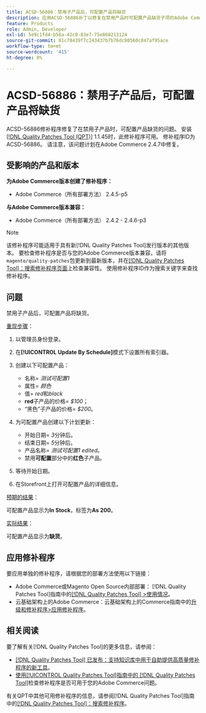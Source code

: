 ```yaml
---
title: ACSD-56886：禁用子产品后，可配置产品将缺货
description: 应用ACSD-56886补丁以修复在禁用产品时可配置产品缺货子项的Adobe Commerce问题。
feature: Products
role: Admin, Developer
exl-id: 5e9c1fd4-b56a-42c0-83e7-75e868213124
source-git-commit: 81c78439f7c243437b7b76dc80560c847af95ace
workflow-type: tm+mt
source-wordcount: '415'
ht-degree: 0%

---
```


# ACSD-56886：禁用子产品后，可配置产品将缺货

ACSD-56886修补程序修复了在禁用子产品时，可配置产品缺货的问题。 安装[[!DNL Quality Patches Tool (QPT)]](https://experienceleague.adobe.com/zh-hans/docs/commerce-knowledge-base/kb/announcements/commerce-announcements/magento-quality-patches-released-new-tool-to-self-serve-quality-patches) 1.1.45时，此修补程序可用。 修补程序ID为ACSD-56886。 请注意，该问题计划在Adobe Commerce 2.4.7中修复。

## 受影响的产品和版本

**为Adobe Commerce版本创建了修补程序：**

* Adobe Commerce（所有部署方法） 2.4.5-p5

**与Adobe Commerce版本兼容：**

* Adobe Commerce（所有部署方法） 2.4.2 - 2.4.6-p3

>[!NOTE]
>
>该修补程序可能适用于具有新[!DNL Quality Patches Tool]发行版本的其他版本。 要检查修补程序是否与您的Adobe Commerce版本兼容，请将`magento/quality-patches`包更新到最新版本，并在[[!DNL Quality Patches Tool]：搜索修补程序页面](https://experienceleague.adobe.com/tools/commerce-quality-patches/index.html?lang=zh-Hans)上检查兼容性。 使用修补程序ID作为搜索关键字来查找修补程序。

## 问题

禁用子产品后，可配置产品将缺货。

<u>重现步骤</u>：

1. 以管理员身份登录。
1. 在&#x200B;**[!UICONTROL Update By Schedule]**&#x200B;模式下设置所有索引器。
1. 创建以下可配置产品：

   * 名称= *测试可配置1*
   * 属性= *颜色*
   * 值= *red*&#x200B;和&#x200B;*black*
   * **red**&#x200B;子产品的价格= *$100*；
   * “黑色”子产品的价格= *$200*。

1. 为可配置产品创建以下计划更新：

   * 开始日期= *3*&#x200B;分钟后。
   * 结束日期= *5*&#x200B;分钟后。
   * 产品名称= *测试可配置1 edited*。
   * 禁用&#x200B;**可配置**&#x200B;部分中的&#x200B;**红色**&#x200B;子产品。

1. 等待开始日期。
1. 在Storefront上打开可配置产品的详细信息。

<u>预期的结果</u>：

可配置产品显示为&#x200B;**In Stock**，标签为&#x200B;**As 200**。

<u>实际结果</u>：

可配置产品显示为&#x200B;**缺货**。

## 应用修补程序

要应用单独的修补程序，请根据您的部署方法使用以下链接：

* Adobe Commerce或Magento Open Source内部部署： [!DNL Quality Patches Tool]指南中的[[!DNL Quality Patches Tool] >使用情况](/help/tools/quality-patches-tool/usage.md)。
* 云基础架构上的Adobe Commerce：云基础架构上的Commerce指南中的[升级和修补程序>应用修补程序](https://experienceleague.adobe.com/docs/commerce-cloud-service/user-guide/develop/upgrade/apply-patches.html?lang=zh-Hans)。

## 相关阅读

要了解有关[!DNL Quality Patches Tool]的更多信息，请参阅：

* [[!DNL Quality Patches Tool] 已发布：支持知识库中用于自助提供高质量修补程序的新工具](https://experienceleague.adobe.com/zh-hans/docs/commerce-knowledge-base/kb/announcements/commerce-announcements/magento-quality-patches-released-new-tool-to-self-serve-quality-patches)。
* [使用[!UICONTROL Quality Patches Tool]指南中的 [!DNL Quality Patches Tool]](/help/tools/quality-patches-tool/patches-available-in-qpt/check-patch-for-magento-issue-with-magento-quality-patches.md)检查修补程序是否可用于您的Adobe Commerce问题。


有关QPT中其他可用修补程序的信息，请参阅[!DNL Quality Patches Tool]指南中的[[!DNL Quality Patches Tool]：搜索修补程序](https://experienceleague.adobe.com/tools/commerce-quality-patches/index.html?lang=zh-Hans)。
